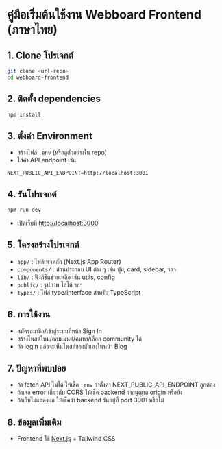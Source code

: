 # คู่มือเริ่มต้นใช้งาน Webboard Frontend (ภาษาไทย)

## 1. Clone โปรเจกต์

```bash
git clone <url-repo>
cd webboard-frontend
```

## 2. ติดตั้ง dependencies

```bash
npm install
```

## 3. ตั้งค่า Environment
- สร้างไฟล์ `.env` (หรือดูตัวอย่างใน repo)
- ใส่ค่า API endpoint เช่น

```
NEXT_PUBLIC_API_ENDPOINT=http://localhost:3001
```

## 4. รันโปรเจกต์

```bash
npm run dev
```
- เปิดเว็บที่ [http://localhost:3000](http://localhost:3000)

## 5. โครงสร้างโปรเจกต์
- `app/` : ไฟล์เพจหลัก (Next.js App Router)
- `components/` : ส่วนประกอบ UI ต่าง ๆ เช่น ปุ่ม, card, sidebar, ฯลฯ
- `lib/` : ฟังก์ชันช่วยเหลือ เช่น utils, config
- `public/` : รูปภาพ โลโก้ ฯลฯ
- `types/` : ไฟล์ type/interface สำหรับ TypeScript

## 6. การใช้งาน
- สมัครสมาชิก/เข้าสู่ระบบที่หน้า Sign In
- สร้างโพสต์ใหม่/คอมเมนต์/ค้นหา/เลือก community ได้
- ถ้า login แล้วจะเห็นโพสต์ของตัวเองในหน้า Blog

## 7. ปัญหาที่พบบ่อย
- ถ้า fetch API ไม่ได้ ให้เช็ค `.env` ว่าตั้งค่า NEXT_PUBLIC_API_ENDPOINT ถูกต้อง
- ถ้าเจอ error เกี่ยวกับ CORS ให้เช็ค backend ว่าอนุญาต origin หรือยัง
- ถ้าเว็บไม่แสดงผล ให้เช็คว่า backend รันอยู่ที่ port 3001 หรือไม่

## 8. ข้อมูลเพิ่มเติม
- Frontend ใช้ [Next.js](https://nextjs.org/) + Tailwind CSS

